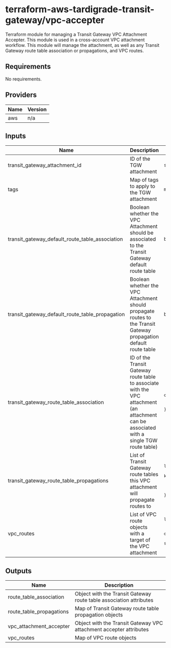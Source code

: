 # terraform-aws-tardigrade-transit-gateway/vpc-accepter

Terraform module for managing a Transit Gateway VPC Attachment Accepter. This module is used in a
cross-account VPC attachment workflow. This module will manage the attachment, as well as any Transit
Gateway route table association or propagations, and VPC routes.

<!-- BEGIN TFDOCS -->
## Requirements

No requirements.

## Providers

| Name | Version |
|------|---------|
| aws | n/a |

## Inputs

| Name | Description | Type | Default | Required |
|------|-------------|------|---------|:--------:|
| transit\_gateway\_attachment\_id | ID of the TGW attachment | `string` | n/a | yes |
| tags | Map of tags to apply to the TGW attachment | `map(string)` | `{}` | no |
| transit\_gateway\_default\_route\_table\_association | Boolean whether the VPC Attachment should be associated to the Transit Gateway default route table | `bool` | `true` | no |
| transit\_gateway\_default\_route\_table\_propagation | Boolean whether the VPC Attachment should propagate routes to the Transit Gateway propagation default route table | `bool` | `true` | no |
| transit\_gateway\_route\_table\_association | ID of the Transit Gateway route table to associate with the VPC attachment (an attachment can be associated with a single TGW route table) | <pre>object({<br>    transit_gateway_route_table_id = string<br>  })</pre> | `null` | no |
| transit\_gateway\_route\_table\_propagations | List of Transit Gateway route tables this VPC attachment will propagate routes to | <pre>list(object({<br>    # `name` is used as for_each key<br>    name                           = string<br>    transit_gateway_route_table_id = string<br>  }))</pre> | `[]` | no |
| vpc\_routes | List of VPC route objects with a target of the VPC attachment | <pre>list(object({<br>    route_table_id              = string<br>    destination_cidr_block      = string<br>    destination_ipv6_cidr_block = string<br>  }))</pre> | `[]` | no |

## Outputs

| Name | Description |
|------|-------------|
| route\_table\_association | Object with the Transit Gateway route table association attributes |
| route\_table\_propagations | Map of Transit Gateway route table propagation objects |
| vpc\_attachment\_accepter | Object with the Transit Gateway VPC attachment accepter attributes |
| vpc\_routes | Map of VPC route objects |

<!-- END TFDOCS -->
